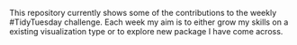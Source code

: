
This repository currently shows some of the contributions to the weekly
\#TidyTuesday challenge. Each week my aim is to either grow my skills on
a existing visualization type or to explore new package I have come
across.
